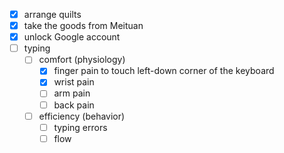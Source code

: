 -	[x] arrange quilts
-	[x] take the goods from Meituan
-	[x] unlock Google account 
-	[ ] typing
	-	[ ] comfort (physiology)
		-	[x] finger pain to touch left-down corner of the keyboard
		-	[x] wrist pain
		-	[ ] arm pain
		-	[ ] back pain
	-	[ ] efficiency (behavior) 
		-	[ ] typing errors 
		-	[ ] flow
<!--stackedit_data:
eyJoaXN0b3J5IjpbMTY4NzcxOTU1OV19
-->